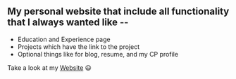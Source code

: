 ## My personal website that include all functionality that I always wanted like --
- Education and Experience page
- Projects which have the link to the project
- Optional things like for blog, resume, and my CP profile

Take a look at my [Website](https://sagar.ninja) :smiley:
